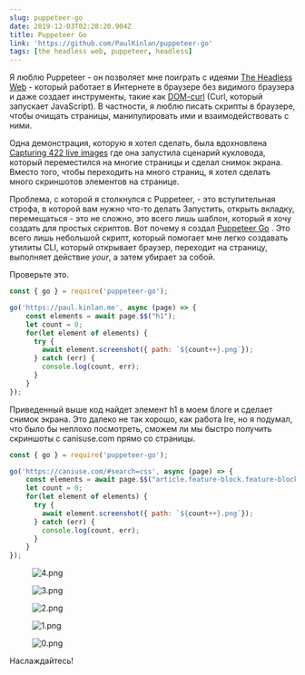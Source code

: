 ```yaml
---
slug: puppeteer-go
date: 2019-12-03T02:28:20.904Z
title: Puppeteer Go
link: 'https://github.com/PaulKinlan/puppeteer-go'
tags: [the headless web, puppeteer, headless]
---
```


Я люблю Puppeteer - он позволяет мне поиграть с идеями [The Headless Web](https://paul.kinlan.me/the-headless-web/) - который работает в Интернете в браузере без видимого браузера и даже создает инструменты, такие как [DOM-curl](https://paul.kinlan.me/domcurl/) (Curl, который запускает JavaScript). В частности, я люблю писать скрипты в браузере, чтобы очищать страницы, манипулировать ими и взаимодействовать с ними.

Одна демонстрация, которую я хотел сделать, была вдохновлена [Capturing 422 live images](https://bitsofco.de/how-i-created-488-live-images/) где она запустила сценарий кукловода, который переместился на многие страницы и сделал снимок экрана. Вместо того, чтобы переходить на много страниц, я хотел сделать много скриншотов элементов на странице.

Проблема, с которой я столкнулся с Puppeteer, - это вступительная строфа, в которой вам нужно что-то делать Запустить, открыть вкладку, перемещаться - это не сложно, это всего лишь шаблон, который я хочу создать для простых скриптов. Вот почему я создал [Puppeteer Go](https://github.com/PaulKinlan/puppeteer-go) . Это всего лишь небольшой скрипт, который помогает мне легко создавать утилиты CLI, который открывает браузер, переходит на страницу, выполняет действие _your_, а затем убирает за собой.

Проверьте это.

```JavaScript
const { go } = require('puppeteer-go');

go('https://paul.kinlan.me', async (page) => {
    const elements = await page.$$("h1");
    let count = 0;
    for(let element of elements) {
      try {
        await element.screenshot({ path: `${count++}.png`});
      } catch (err) {
        console.log(count, err);
      }
    }
});
```

Приведенный выше код найдет элемент h1 в моем блоге и сделает снимок экрана. Это далеко не так хорошо, как работа Ire, но я подумал, что было бы неплохо посмотреть, сможем ли мы быстро получить скриншоты с canisuse.com прямо со страницы.

```JavaScript
const { go } = require('puppeteer-go');

go('https://caniuse.com/#search=css', async (page) => {
    const elements = await page.$$("article.feature-block.feature-block--feature");
    let count = 0;
    for(let element of elements) {
      try {
        await element.screenshot({ path: `${count++}.png`});
      } catch (err) {
        console.log(count, err);
      }
    }
});
```

<figure><img src="/images/2019-12-03-puppeteer-go-0.jpeg" alt="4.png"></figure>

<figure><img src="/images/2019-12-03-puppeteer-go-1.jpeg" alt="3.png"></figure>

<figure><img src="/images/2019-12-03-puppeteer-go-2.jpeg" alt="2.png"></figure>

<figure><img src="/images/2019-12-03-puppeteer-go-3.jpeg" alt="1.png"></figure>

<figure><img src="/images/2019-12-03-puppeteer-go-4.jpeg" alt="0.png"></figure>

Наслаждайтесь!

